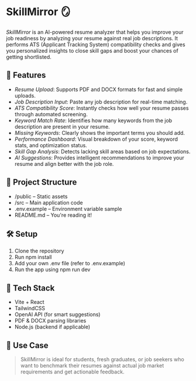 # SkillMirror 🪞

*SkillMirror* is an AI-powered resume analyzer that helps you improve your job readiness by analyzing your resume against real job descriptions. It performs ATS (Applicant Tracking System) compatibility checks and gives you personalized insights to close skill gaps and boost your chances of getting shortlisted.

## 🚀 Features

- *Resume Upload*: Supports PDF and DOCX formats for fast and simple uploads.
- *Job Description Input*: Paste any job description for real-time matching.
- *ATS Compatibility Score*: Instantly checks how well your resume passes through automated screening.
- *Keyword Match Rate*: Identifies how many keywords from the job description are present in your resume.
- *Missing Keywords*: Clearly shows the important terms you should add.
- *Performance Dashboard*: Visual breakdown of your score, keyword stats, and optimization status.
- *Skill Gap Analysis*: Detects lacking skill areas based on job expectations.
- *AI Suggestions*: Provides intelligent recommendations to improve your resume and align better with the job role.

## 📁 Project Structure

- /public – Static assets  
- /src – Main application code  
- .env.example – Environment variable sample  
- README.md – You're reading it!

## 🛠 Setup

1. Clone the repository  
2. Run npm install  
3. Add your own .env file (refer to .env.example)  
4. Run the app using npm run dev

## 🤖 Tech Stack

- Vite + React  
- TailwindCSS  
- OpenAI API (for smart suggestions)  
- PDF & DOCX parsing libraries  
- Node.js (backend if applicable)

## 📌 Use Case

> SkillMirror is ideal for students, fresh graduates, or job seekers who want to benchmark their resumes against actual job market requirements and get actionable feedback.


